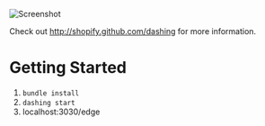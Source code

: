 ![Screenshot](https://dl.dropboxusercontent.com/u/50206714/Screenshots/Screenshot%20from%202013-05-12%2006%3A30%3A28.png)

Check out http://shopify.github.com/dashing for more information.

# Getting Started

1. ```bundle install```
2. ```dashing start```
3. localhost:3030/edge



